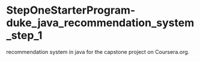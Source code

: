 # StepOneStarterProgram-duke_java_recommendation_system_step_1
recommendation system in java for the capstone project on Coursera.org.
